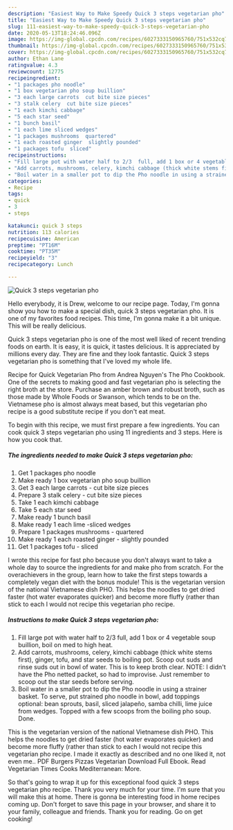```yaml
---
description: "Easiest Way to Make Speedy Quick 3 steps vegetarian pho"
title: "Easiest Way to Make Speedy Quick 3 steps vegetarian pho"
slug: 111-easiest-way-to-make-speedy-quick-3-steps-vegetarian-pho
date: 2020-05-13T18:24:46.096Z
image: https://img-global.cpcdn.com/recipes/6027333150965760/751x532cq70/quick-3-steps-vegetarian-pho-recipe-main-photo.jpg
thumbnail: https://img-global.cpcdn.com/recipes/6027333150965760/751x532cq70/quick-3-steps-vegetarian-pho-recipe-main-photo.jpg
cover: https://img-global.cpcdn.com/recipes/6027333150965760/751x532cq70/quick-3-steps-vegetarian-pho-recipe-main-photo.jpg
author: Ethan Lane
ratingvalue: 4.3
reviewcount: 12775
recipeingredient:
- "1 packages pho noodle"
- "1 box vegetarian pho soup buillion"
- "3 each large carrots  cut bite size pieces"
- "3 stalk celery  cut bite size pieces"
- "1 each kimchi cabbage"
- "5 each star seed"
- "1 bunch basil"
- "1 each lime sliced wedges"
- "1 packages mushrooms  quartered"
- "1 each roasted ginger  slightly pounded"
- "1 packages tofu  sliced"
recipeinstructions:
- "Fill large pot with water half to 2/3  full, add 1 box or 4 vegetable soup buillion, boil on med to high heat."
- "Add carrots, mushrooms, celery, kimchi cabbage (thick white stems first), ginger, tofu, and star seeds to boiling pot.  Scoop out suds and rinse suds out in bowl of water. This is to keep broth clear.  NOTE: I didn&#39;t have the Pho netted packet, so had to improvise. Just remember to scoop out the star seeds before serving."
- "Boil water in a smaller pot to dip the Pho noodle in using a strainer basket. To serve, put strained pho noodle in bowl, add toppings optional: bean sprouts, basil, sliced jalapeño, samba chilli, lime juice from wedges.  Topped with a few scoops from the boiling pho soup. Done."
categories:
- Recipe
tags:
- quick
- 3
- steps

katakunci: quick 3 steps 
nutrition: 113 calories
recipecuisine: American
preptime: "PT16M"
cooktime: "PT35M"
recipeyield: "3"
recipecategory: Lunch

---
```



![Quick 3 steps vegetarian pho](https://img-global.cpcdn.com/recipes/6027333150965760/751x532cq70/quick-3-steps-vegetarian-pho-recipe-main-photo.jpg)

Hello everybody, it is Drew, welcome to our recipe page. Today, I'm gonna show you how to make a special dish, quick 3 steps vegetarian pho. It is one of my favorites food recipes. This time, I'm gonna make it a bit unique. This will be really delicious.

Quick 3 steps vegetarian pho is one of the most well liked of recent trending foods on earth. It is easy, it is quick, it tastes delicious. It is appreciated by millions every day. They are fine and they look fantastic. Quick 3 steps vegetarian pho is something that I've loved my whole life.

Recipe for Quick Vegetarian Pho from Andrea Nguyen&#39;s The Pho Cookbook. One of the secrets to making good and fast vegetarian pho is selecting the right broth at the store. Purchase an amber brown and robust broth, such as those made by Whole Foods or Swanson, which tends to be on the. Vietnamese pho is almost always meat based, but this vegetarian pho recipe is a good substitute recipe if you don&#39;t eat meat.


To begin with this recipe, we must first prepare a few ingredients. You can cook quick 3 steps vegetarian pho using 11 ingredients and 3 steps. Here is how you cook that.

<!--inarticleads1-->

##### The ingredients needed to make Quick 3 steps vegetarian pho:

1. Get 1 packages pho noodle
1. Make ready 1 box vegetarian pho soup buillion
1. Get 3 each large carrots - cut bite size pieces
1. Prepare 3 stalk celery - cut bite size pieces
1. Take 1 each kimchi cabbage
1. Take 5 each star seed
1. Make ready 1 bunch basil
1. Make ready 1 each lime -sliced wedges
1. Prepare 1 packages mushrooms - quartered
1. Make ready 1 each roasted ginger - slightly pounded
1. Get 1 packages tofu - sliced


I wrote this recipe for fast pho because you don&#39;t always want to take a whole day to source the ingredients for and make pho from scratch. For the overachievers in the group, learn how to take the first steps towards a completely vegan diet with the bonus module! This is the vegetarian version of the national Vietnamese dish PHO. This helps the noodles to get dried faster (hot water evaporates quicker) and become more fluffy (rather than stick to each I would not recipe this vegetarian pho recipe. 

<!--inarticleads2-->

##### Instructions to make Quick 3 steps vegetarian pho:

1. Fill large pot with water half to 2/3  full, add 1 box or 4 vegetable soup buillion, boil on med to high heat.
1. Add carrots, mushrooms, celery, kimchi cabbage (thick white stems first), ginger, tofu, and star seeds to boiling pot.  Scoop out suds and rinse suds out in bowl of water. This is to keep broth clear.  NOTE: I didn&#39;t have the Pho netted packet, so had to improvise. Just remember to scoop out the star seeds before serving.
1. Boil water in a smaller pot to dip the Pho noodle in using a strainer basket. To serve, put strained pho noodle in bowl, add toppings optional: bean sprouts, basil, sliced jalapeño, samba chilli, lime juice from wedges.  Topped with a few scoops from the boiling pho soup. Done.


This is the vegetarian version of the national Vietnamese dish PHO. This helps the noodles to get dried faster (hot water evaporates quicker) and become more fluffy (rather than stick to each I would not recipe this vegetarian pho recipe. I made it exactly as described and no one liked it, not even me.. PDF Burgers Pizzas Vegetarian Download Full Ebook. Read Vegetarian Times Cooks Mediterranean: More. 

So that's going to wrap it up for this exceptional food quick 3 steps vegetarian pho recipe. Thank you very much for your time. I'm sure that you will make this at home. There is gonna be interesting food in home recipes coming up. Don't forget to save this page in your browser, and share it to your family, colleague and friends. Thank you for reading. Go on get cooking!
